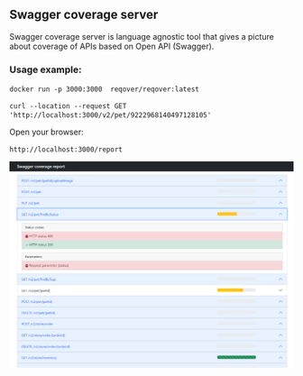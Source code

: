 ## Swagger coverage server

Swagger coverage server is language agnostic tool that gives a picture about coverage of APIs based on Open API (Swagger).

### Usage example:

```
docker run -p 3000:3000  reqover/reqover:latest
```

```
curl --location --request GET 'http://localhost:3000/v2/pet/9222968140497128105'
```

Open your browser:

```
http://localhost:3000/report
```

![Swagger Coverage Report](.github/cov.png)
